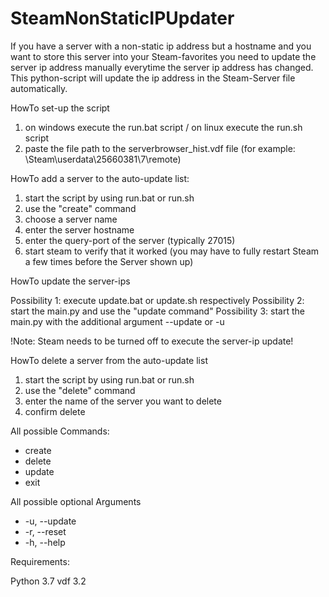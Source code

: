 # SteamNonStaticIPUpdater

If you have a server with a non-static ip address but a hostname and you want to store this server into your Steam-favorites you need to update the server ip address manually everytime the server ip address has changed. This python-script will update the ip address in the Steam-Server file automatically.

HowTo set-up the script

1. on windows execute the run.bat script / on linux execute the run.sh script
2. paste the file path to the serverbrowser_hist.vdf file (for example: \Steam\userdata\25660381\7\remote\)


HowTo add a server to the auto-update list:

1. start the script by using run.bat or run.sh
2. use the "create" command
3. choose a server name
4. enter the server hostname
5. enter the query-port of the server (typically 27015)
6. start steam to verify that it worked (you may have to fully restart Steam a few times before the Server shown up)


HowTo update the server-ips

Possibility 1: execute update.bat or update.sh respectively
Possibility 2: start the main.py and use the "update command"
Possibility 3: start the main.py with the additional argument --update or -u

!Note: Steam needs to be turned off to execute the server-ip update!


HowTo delete a server from the auto-update list

1. start the script by using run.bat or run.sh
2. use the "delete" command
3. enter the name of the server you want to delete
4. confirm delete


All possible Commands:
- create
- delete
- update
- exit 

All possible optional Arguments
- -u, --update
- -r, --reset
- -h, --help

Requirements:

Python 3.7
vdf 3.2 

